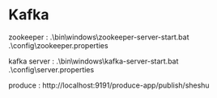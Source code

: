 # Kafka

zookeeper : .\bin\windows\zookeeper-server-start.bat .\config\zookeeper.properties

kafka server : .\bin\windows\kafka-server-start.bat .\config\server.properties

produce : http://localhost:9191/produce-app/publish/sheshu
